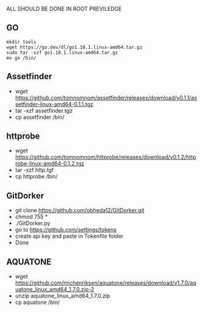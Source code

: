ALL SHOULD BE DONE IN ROOT PREVILEDGE

## GO
```
mkdir tools
wget https://go.dev/dl/go1.18.1.linux-amd64.tar.gz
sudo tar -xzf go1.18.1.linux-amd64.tar.gz
mv go /bin/ 
```
## Assetfinder

- wget https://github.com/tomnomnom/assetfinder/releases/download/v0.1.1/assetfinder-linux-amd64-0.1.1.tgz
- tar -xzf assetfinder.tgz
- cp assetfinder /bin/

## httprobe

- wget https://github.com/tomnomnom/httprobe/releases/download/v0.1.2/httprobe-linux-amd64-0.1.2.tgz
- tar -xzf http.tgf
- cp httprobe /bin/   

## GitDorker 

- git clone https://github.com/obheda12/GitDorker.git
- chmod 755 * 
- ./GitDorker.py
- go to https://github.com/settings/tokens
- create api key and paste in Tokenfile folder
- Done

## AQUATONE

- wget https://github.com/michenriksen/aquatone/releases/download/v1.7.0/aquatone_linux_amd64_1.7.0.zip-2 
-  unzip aquatone_linux_amd64_1.7.0.zip 
-  cp aquatone /bin/    


                            









